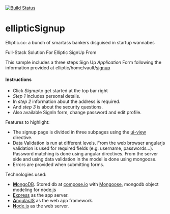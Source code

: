 [![Build Status](https://travis-ci.org/uh-joan/ellipticSignup.svg)](https://travis-ci.org/uh-joan/ellipticSignup)

ellipticSignup
==============

<div class="well">
<div class="row"> Elliptic.co: a bunch of smartass bankers disguised in startup wannabes</div>
</div>

<div class="jumbotron text-center col-md-offset-2 col-md-8">
<div class="row">
<p class="lead">Full-Stack Solution For Elliptic SignUp From</p>
</div>
</div>

<div class="col-md-offset-2 col-md-8">
<p>This sample includes a three steps Sign Up <em>Application</em> Form following the information provided at elliptic/home/vault/<a href="https://www.elliptic.co/vault/application">signup</a></p>
<h4>Instructions</h4>
<ul>
<li>Click <em> Signup</em>to get started at the top bar right</li>
<li><em>Step 1</em> includes personal details.</li>
<li>In <em>step 2</em> information about the address is required.</li>
<li>And <em>step 3</em> is about the security questions.</li>
<li>Also available SignIn form, change password and edit profile.</li>
</ul>
</div>

<div class="col-md-offset-2 col-md-8">
<p>Features to highlight:</p>
<ul>
<li>The signup page is divided in three subpages using the <a href="http://angular-ui.github.io/ui-router/site/#/api/ui.router.state.directive:ui-view">ui-view</a> directive.
</li>
<li>
Data Validation is run at different levels. From the web browser angularjs validation is used for required fields (e.g. username, passwords...). Password matching is done using angular directives. From the server side and using data validation in the model is done using mongoose.
</li>
<li>
Errors are provided when submitting forms.
</li>
</ul>
</div>

<div class="well col-md-offset-2 col-md-8">
<p>Technologies used:</p>
<ul>
<li>
<a href="http://www.mongodb.org/"><strong>M</strong>ongoDB</a>. Stored db at <a href="http://www.compose.io">compose.io</a> with <a href="http://mongoosejs.com/">Mongoose</a>, mongodb object modeling for node.js
</li>
<li>
<a href="http://expressjs.com/"><strong>E</strong>xpress</a> as the app server.
</li>
<li>
<a href="https://angularjs.org/"><strong>A</strong>ngularJS</a> as the web app framework.
</li>
<li>
<a href="http://nodejs.org/"><strong>N</strong>ode.js</a> as the web server.
</li>
</ul>
</div>
